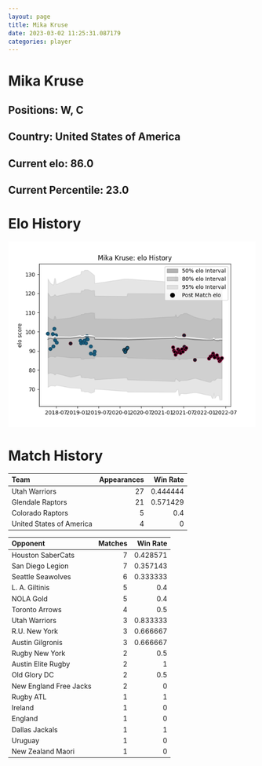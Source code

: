 ```yaml
---  
layout: page  
title: Mika Kruse  
date: 2023-03-02 11:25:31.087179  
categories: player  
---
```

# Mika Kruse

## Positions: W, C

## Country: United States of America

## Current elo: 86.0

## Current Percentile: 23.0

# Elo History


![elo history](history_MikaKruse.png)
# Match History


| Team                     |   Appearances |   Win Rate |
|:-------------------------|--------------:|-----------:|
| Utah Warriors            |            27 |   0.444444 |
| Glendale Raptors         |            21 |   0.571429 |
| Colorado Raptors         |             5 |   0.4      |
| United States of America |             4 |   0        |

| Opponent               |   Matches |   Win Rate |
|:-----------------------|----------:|-----------:|
| Houston SaberCats      |         7 |   0.428571 |
| San Diego Legion       |         7 |   0.357143 |
| Seattle Seawolves      |         6 |   0.333333 |
| L. A. Giltinis         |         5 |   0.4      |
| NOLA Gold              |         5 |   0.4      |
| Toronto Arrows         |         4 |   0.5      |
| Utah Warriors          |         3 |   0.833333 |
| R.U. New York          |         3 |   0.666667 |
| Austin Gilgronis       |         3 |   0.666667 |
| Rugby New York         |         2 |   0.5      |
| Austin Elite Rugby     |         2 |   1        |
| Old Glory DC           |         2 |   0.5      |
| New England Free Jacks |         2 |   0        |
| Rugby ATL              |         1 |   1        |
| Ireland                |         1 |   0        |
| England                |         1 |   0        |
| Dallas Jackals         |         1 |   1        |
| Uruguay                |         1 |   0        |
| New Zealand Maori      |         1 |   0        |